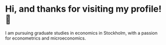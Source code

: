 # Hi, and thanks for visiting my profile! 👋
I am pursuing graduate studies in economics in Stockholm, with a passion for econometrics and microeconomics.





